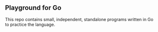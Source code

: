 ## Playground for Go

This repo contains small, independent, standalone programs written in Go to practice the language.

